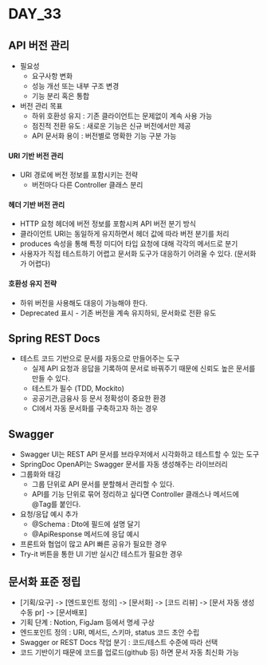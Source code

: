 # DAY_33

## API 버전 관리
- 필요성
  - 요구사항 변화
  - 성능 개선 또는 내부 구조 변경
  - 기능 분리 혹은 통합
- 버전 관리 목표
  - 하위 호환성 유지 : 기존 클라이언트는 문제없이 계속 사용 가능
  - 점진적 전환 유도 : 새로운 기능은 신규 버전에서만 제공
  - API 문서화 용이 : 버전별로 명확한 기능 구분 가능
 
#### URI 기반 버전 관리
- URI 경로에 버전 정보를 포함시키는 전략
  - 버전마다 다른 Controller 클래스 분리
 
#### 헤더 기반 버전 관리
- HTTP 요청 헤더에 버전 정보를 포함시켜 API 버전 분기 방식
- 클라이언트 URI는 동일하게 유지하면서 헤더 값에 따라 버전 분기를 처리
- produces 속성을 통해 특정 미디어 타입 요청에 대해 각각의 메서드로 분기
- 사용자가 직접 테스트하기 어렵고 문서화 도구가 대응하기 어려울 수 있다. (문서화가 어렵다)

#### 호환성 유지 전략
- 하위 버전을 사용해도 대응이 가능해야 한다.
- Deprecated 표시 - 기존 버전을 계속 유지하되, 문서화로 전환 유도

## Spring REST Docs
- 테스트 코드 기반으로 문서를 자동으로 만들어주는 도구
  - 실제 API 요청과 응답을 기록하여 문서로 바꿔주기 때문에 신뢰도 높은 문서를 만들 수 있다.
  - 테스트가 필수 (TDD, Mockito)
  - 공공기관,금융사 등 문서 정확성이 중요한 환경
  - CI에서 자동 문서화를 구축하고자 하는 경우

## Swagger
- Swagger UI는 REST API 문서를 브라우저에서 시각화하고 테스트할 수 있는 도구
- SpringDoc OpenAPI는 Swagger 문서를 자동 생성해주는 라이브러리
- 그룹화와 태깅
  - 그룹 단위로 API 문서를 분할해서 관리할 수 있다.
  - API를 기능 단위로 묶어 정리하고 싶다면 Controller 클래스나 메서드에 @Tag를 붙인다.
- 요청/응답 예시 추가
  - @Schema : Dto에 필드에 설명 달기
  - @ApiResponse 메서드에 응답 예시
- 프론트와 협업이 많고 API 빠른 공유가 필요한 경우
- Try-it 버튼을 통한 UI 기반 실시간 테스트가 필요한 경우

## 문서화 표준 정립
- [기획/요구] -> [엔드포인트 정의] -> [문서화] -> [코드 리뷰] -> [문서 자동 생성 수동 pr] -> [문서배포]
- 기획 단계 : Notion, FigJam 등에서 명세 구상
- 엔드포인트 정의 : URI, 메서드, 스키마, status 코드 초안 수립
- Swagger or REST Docs 작업 분기 : 코드/테스트 수준에 따라 선택
- 코드 기반이기 때문에 코드를 업로드(github 등) 하면 문서 자동 최신화 가능
